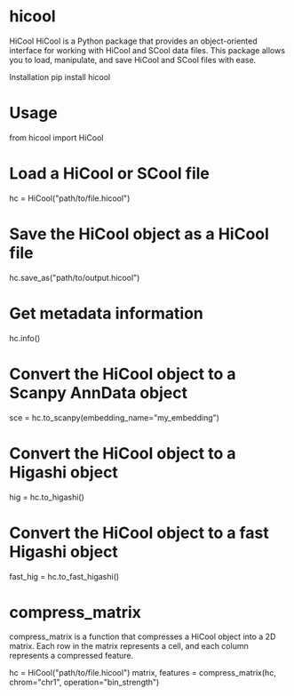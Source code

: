 # hicool
HiCool
HiCool is a Python package that provides an object-oriented interface for working with HiCool and SCool data files. This package allows you to load, manipulate, and save HiCool and SCool files with ease.

Installation
pip install hicool
# Usage
from hicool import HiCool

# Load a HiCool or SCool file
hc = HiCool("path/to/file.hicool")

# Save the HiCool object as a HiCool file
hc.save_as("path/to/output.hicool")

# Get metadata information
hc.info()

# Convert the HiCool object to a Scanpy AnnData object
sce = hc.to_scanpy(embedding_name="my_embedding")

# Convert the HiCool object to a Higashi object
hig = hc.to_higashi()

# Convert the HiCool object to a fast Higashi object
fast_hig = hc.to_fast_higashi()

# compress_matrix
compress_matrix is a function that compresses a HiCool object into a 2D matrix. Each row in the matrix represents a cell, and each column represents a compressed feature.

hc = HiCool("path/to/file.hicool")
matrix, features = compress_matrix(hc, chrom="chr1", operation="bin_strength")
